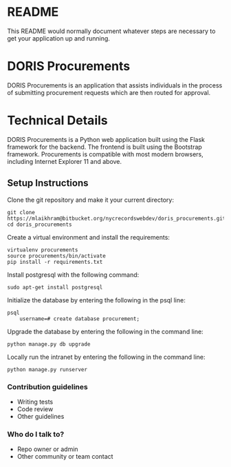 # README #

This README would normally document whatever steps are necessary to get your application up and running.

# DORIS Procurements

DORIS Procurements is an application that assists individuals in the process of submitting procurement requests which are then routed for approval.

# Technical Details
DORIS Procurements is a Python web application built using the Flask framework for the backend. The frontend is built using the Bootstrap framework. Procurements is compatible with most modern browsers, including Internet Explorer 11 and above.

## Setup Instructions
Clone the git repository and make it your current directory:

    git clone https://mlaikhram@bitbucket.org/nycrecordswebdev/doris_procurements.git
    cd doris_procurements

Create a virtual environment and install the requirements:

    virtualenv procurements
    source procurements/bin/activate
    pip install -r requirements.txt

Install postgresql with the following command:

    sudo apt-get install postgresql

Initialize the database by entering the following in the psql line:

    psql
        username=# create database procurement;

Upgrade the database by entering the following in the command line:

    python manage.py db upgrade

Locally run the intranet by entering the following in the command line:

    python manage.py runserver


### Contribution guidelines ###

* Writing tests
* Code review
* Other guidelines

### Who do I talk to? ###

* Repo owner or admin
* Other community or team contact